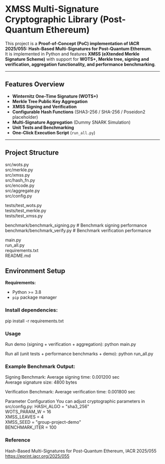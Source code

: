 # XMSS Multi-Signature Cryptographic Library (Post-Quantum Ethereum)

This project is a **Proof-of-Concept (PoC) implementation of IACR 2025/055: Hash-Based Multi-Signatures for Post-Quantum Ethereum**.  
It is implemented in Python and features **XMSS (eXtended Merkle Signature Scheme)** with support for **WOTS+, Merkle tree, signing and verification, aggregation functionality, and performance benchmarking**.

---

## Features Overview

- **Winternitz One-Time Signature (WOTS+)**
- **Merkle Tree Public Key Aggregation**
- **XMSS Signing and Verification**
- **Configurable Hash Functions** (SHA3-256 / SHA-256 / Poseidon2 placeholder)
- **Multi-Signature Aggregation** (Dummy SNARK Simulation)
- **Unit Tests and Benchmarking**
- **One-Click Execution Script** (`run_all.py`)

---

## Project Structure
src/wots.py             
src/merkle.py           
src/xmss.py             
src/hash_fn.py          
src/encode.py             
src/aggregate.py        
src/config.py           

tests/test_wots.py      
tests/test_merkle.py     
tests/test_xmss.py      

benchmark/benchmark_signing.py   # Benchmark signing performance  
benchmark/benchmark_verify.py    # Benchmark verification performance  

main.py                  
run_all.py              
requirements.txt        
README.md               


## Environment Setup

**Requirements:**
- Python >= 3.8
- `pip` package manager

### Install dependencies:

pip install -r requirements.txt

### Usage
Run demo (signing + verification + aggregation):
python main.py

Run all (unit tests + performance benchmarks + demo):
python run_all.py

### Example Benchmark Output:
Signing Benchmark:
Average signing time: 0.001200 sec  
Average signature size: 4800 bytes  

Verification Benchmark:
Average verification time: 0.001800 sec

Parameter Configuration
You can adjust cryptographic parameters in src/config.py:
HASH_ALGO = "sha3_256"       
WOTS_PARAM_W = 16            
XMSS_LEAVES = 4              
XMSS_SEED = "group-project-demo"  
BENCHMARK_ITER = 100          

### Reference
Hash-Based Multi-Signatures for Post-Quantum Ethereum, IACR 2025/055
https://eprint.iacr.org/2025/055
